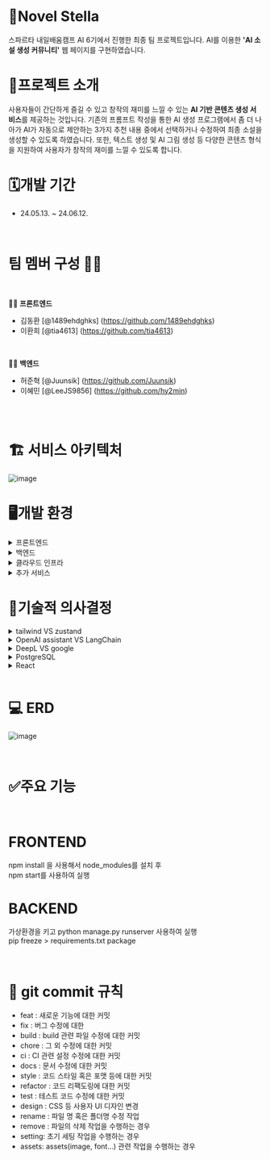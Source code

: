 # 📖Novel Stella
스파르타 내일배움캠프 AI 6기에서 진행한 최종 팀 프로젝트입니다. AI를 이용한 **'AI 소설 생성 커뮤니티'** 웹 페이지를 구현하였습니다.

# 📝프로젝트 소개
사용자들이 간단하게 즐길 수 있고 창작의 재미를 느낄 수 있는 **AI 기반 콘텐츠 생성 서비스**를 제공하는 것입니다. 기존의 프롬프트 작성을 통한 AI 생성 프로그램에서 좀 더 나아가 AI가 자동으로 제안하는 3가지 추천 내용 중에서 선택하거나 수정하여 최종 소설을 생성할 수 있도록 하였습니다. 또한, 텍스트 생성 및 AI 그림 생성 등 다양한 콘텐츠 형식을 지원하여 사용자가 창작의 재미를 느낄 수 있도록 합니다.


# 🗓️개발 기간
- 24.05.13. ~ 24.06.12.

<br/>

# 팀 멤버 구성 🧑‍💻

<br/>

👩‍💻 **프론트엔드**

- 김동환 [@1489ehdghks] (https://github.com/1489ehdghks)
- 이환희 [@tia4613] (https://github.com/tia4613)

<br/>

👨‍💻 **백엔드**

- 허준혁 [@Juunsik] (https://github.com/Juunsik)
- 이혜민 [@LeeJS9856] (https://github.com/hy2min)

<br/>
<br/>

# 🏗️ 서비스 아키텍처
![image](https://github.com/1489ehdghks/NOST/assets/159985538/2e302b58-b82c-4cd5-8aba-0421b72836e7)

# 🖥️개발 환경
<details>
<summary>프론트엔드</summary>
<div>

React: 프론트엔드 프레임워크 <br/>
Zustand: 상태 관리 라이브러리 <br/>
Cloudflare: CDN 및 보안 서비스

</div>
</details>

<details>
<summary>백엔드</summary>
<div>

Django: 백엔드 프레임워크 <br/>
Gunicorn: WSGI HTTP 서버 <br/>
PostgreSQL: 데이터베이스 관리 시스템 <br/>
Nginx: HTTP 및 리버스 프록시 서버

</div>
</details>

<details>
<summary>클라우드 인프라</summary>
<div>

Amazon EC2: 서버 호스팅 <br/>
Amazon S3: 스토리지 서비스 <br/>

</div>
</details>

<details>
<summary>추가 서비스</summary>
<div>

GitHub: 소스 코드 관리 및 협업 도구 <br/>
LangChain: 자연어 처리 라이브러리 <br/>
DeepL: 번역 서비스 <br/>
ChatGPT: 챗봇 서비스 <br/>
DALL-E: 이미지 생성 AI 

</div>
</details>


# 💭기술적 의사결정

<details>
<summary>tailwind VS zustand</summary>
<div>

Loot를 사용해서 전역적으로 색상 상태값들을 관리할지 고민했습니다.

react를 사용하지 않아도 이해하기 쉬운건 zustand와 index.scss에서 :Loot를 사용해서 색상을 가져오는 편이 더 좋을 것 같아 후자를 선택했습니다.

</div>
</details>

<details>
<summary>OpenAI assistant VS LangChain</summary>
<div>

비록 LangChain을 사용하는 것이 더 어려운 길일 수 있지만, 장기적인 관점에서 보았을 때 OpenAI보다 더 나은 LLM(대형 언어 모델)들이 출시되면 두고두고 후회할 것 같았습니다. 이러한 점에서 LangChain을 선택하는 것은 미래 지향적인 결정입니다.

LangChain은 다양한 LLM들과의 통합을 지원하여, 프로젝트가 특정 모델에 종속되지 않고 유연하게 대응할 수 있게 합니다. 이를 통해 프로젝트는 새로운 기술 발전에 발맞추어 지속적으로 업그레이드될 수 있습니다. 특히, LangChain의 체이닝 기능과 MemoryBuffer를 사용한 이전 답변 저장 기능은 프로젝트의 특성과 매우 잘 맞아떨어지기에 이를 사용하기로 결정했습니다.

</div>
</details>

<details>
<summary>DeepL VS google</summary>
<div>

`DeepL API`는 세계 각국 언어로의 우수한 번역 품질을 제공합니다. 우리는 이를 선택하여 동화를 다국어로 서비스하고 있습니다.

이 기술적 선택은 다문화적 고객층에 접근하는데 효과적이며, 글로벌 시장에서의 소통과 이해를 강화하여 향후 확장과 성장을 위한 강력한 기반을 제공합니다. 이를 통해 사용자는 다양한 언어로 동화를 즐길 수 있으며, 언어 장벽을 허물어 더 넓은 사용자층에 도달할 수 있습니다.

</div>
</details>

<details>
<summary>PostgreSQL</summary>
<div>

`PostgreSQL`는 안정적이고 확장성이 뛰어난 오픈 소스 관계형 데이터베이스 관리 시스템입니다. 우리는 이를 사용하여 사용자 데이터와 동화 콘텐츠를 안전하고 효율적으로 관리하고 있습니다.

이 기술적 선택은 데이터의 무결성과 보안을 보장하며, 대규모 데이터 처리와 복잡한 쿼리 실행에 적합합니다. 또한, 오픈 소스 특성상 비용 효율적이며, 다양한 기능과 강력한 커뮤니티 지원을 통해 시스템의 유연성과 확장성을 제공합니다.
</div>
</details>

<details>
<summary>React</summary>
<div>

`React`는 사용자 인터페이스를 구축하기 위한 오픈 소스 자바스크립트 라이브러리입니다. 우리는 이를 사용하여 동화 애플리케이션의 프론트엔드를 개발하고 있습니다.

이 기술적 선택은 컴포넌트 기반 아키텍처를 통해 재사용 가능하고 유지보수가 쉬운 코드를 작성할 수 있게 합니다. 또한, 가상 DOM을 활용하여 성능을 최적화하고, 사용자에게 빠르고 반응성 높은 경험을 제공합니다. React의 강력한 커뮤니티와 생태계는 다양한 라이브러리와 도구들을 활용할 수 있게 하여 개발 속도와 품질을 높여줍니다.
</div>
</details>

<br/>

# 💻 ERD
![image](https://github.com/1489ehdghks/NOST/assets/159985538/145a1f7a-b26c-4959-b996-07ccf525498f)

<br/>

# ✅주요 기능
<br/>

# FRONTEND

npm install 을 사용해서 node_modules를 설치 후
<br/>
npm start를 사용하여 실행


# BACKEND

가상환경을 키고
python manage.py runserver 사용하여 실행
<br/>
pip freeze > requirements.txt  package

<br/>

# 🌟 git commit 규칙
- feat : 새로운 기능에 대한 커밋
- fix : 버그 수정에 대한
- build : build 관련 파일 수정에 대한 커밋
- chore : 그 외 수정에 대한 커밋
- ci : CI 관련 설정 수정에 대한 커밋
- docs : 문서 수정에 대한 커밋
- style : 코드 스타일 혹은 포맷 등에 대한 커밋
- refactor : 코드 리팩도링에 대한 커밋
- test : 테스트 코드 수정에 대한 커밋
- design : CSS 등 사용자 UI 디자인 변경
- rename : 파일 명 혹은 폴더명 수정 작업
- remove : 파일의 삭제 작업을 수행하는 경우
- setting: 초기 세팅 작업을 수행하는 경우
- assets: assets(image, font...) 관련 작업을 수행하는 경우

